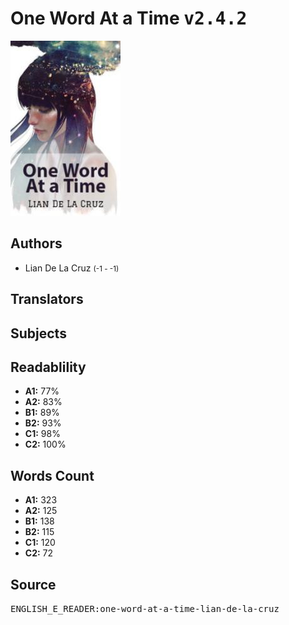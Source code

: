 # One Word At a Time <kbd>v2.4.2</kbd>

![](./cover.medium.jpg "")

## Authors


 - Lian De La Cruz <small>(-1 - -1)</small>

## Translators



## Subjects



## Readablility


 - **A1:** 77%
 - **A2:** 83%
 - **B1:** 89%
 - **B2:** 93%
 - **C1:** 98%
 - **C2:** 100%

## Words Count


 - **A1:** 323
 - **A2:** 125
 - **B1:** 138
 - **B2:** 115
 - **C1:** 120
 - **C2:** 72

## Source


<kbd>ENGLISH_E_READER:one-word-at-a-time-lian-de-la-cruz</kbd>
